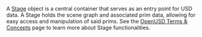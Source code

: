 A [Stage](https://openusd.org/dev/api/class_usd_stage.html) object is a central container that serves as an entry point for USD data. A Stage holds the scene graph and associated prim data, allowing for easy access and manipulation of said prims. See the [OpenUSD Terms & Concepts](https://docs.omniverse.nvidia.com/usd/latest/learn-openusd/terms/stage.html) page to learn more about Stage functionalities.